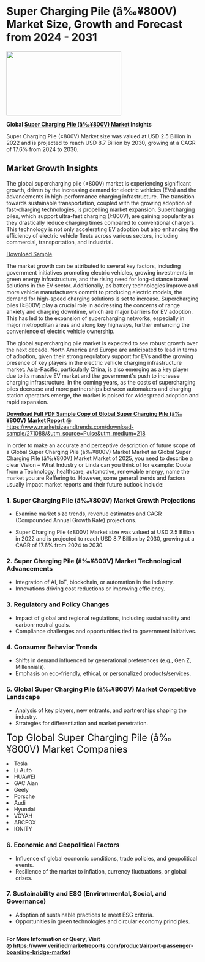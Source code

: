 <H1>Super Charging Pile (â‰¥800V) Market Size, Growth and Forecast from 2024 - 2031</H1><img class="aligncenter size-medium wp-image-584254" src="https://thirdeyenews.in/wp-content/uploads/2024/09/Global-Market-Research-300x168.jpeg" alt="" width="300" height="168" /><p><strong>Global&nbsp;<a href="https://www.marketsizeandtrends.com/download-sample/271088/&amp;utm_source=Pulse&amp;utm_medium=218">Super Charging Pile (â‰¥800V) Market</a> Insights</strong></p><p>Super Charging Pile (≥800V) Market size was valued at USD 2.5 Billion in 2022 and is projected to reach USD 8.7 Billion by 2030, growing at a CAGR of 17.6% from 2024 to 2030.</p><p><h2>Market Growth Insights</h2> <p>The global supercharging pile (≥800V) market is experiencing significant growth, driven by the increasing demand for electric vehicles (EVs) and the advancements in high-performance charging infrastructure. The transition towards sustainable transportation, coupled with the growing adoption of fast-charging technologies, is propelling market expansion. Supercharging piles, which support ultra-fast charging (≥800V), are gaining popularity as they drastically reduce charging times compared to conventional chargers. This technology is not only accelerating EV adoption but also enhancing the efficiency of electric vehicle fleets across various sectors, including commercial, transportation, and industrial.</p> <p><a href="download_sample_link">Download Sample</a></p> <p>The market growth can be attributed to several key factors, including government initiatives promoting electric vehicles, growing investments in green energy infrastructure, and the rising need for long-distance travel solutions in the EV sector. Additionally, as battery technologies improve and more vehicle manufacturers commit to producing electric models, the demand for high-speed charging solutions is set to increase. Supercharging piles (≥800V) play a crucial role in addressing the concerns of range anxiety and charging downtime, which are major barriers for EV adoption. This has led to the expansion of supercharging networks, especially in major metropolitan areas and along key highways, further enhancing the convenience of electric vehicle ownership.</p> <p>The global supercharging pile market is expected to see robust growth over the next decade. North America and Europe are anticipated to lead in terms of adoption, given their strong regulatory support for EVs and the growing presence of key players in the electric vehicle charging infrastructure market. Asia-Pacific, particularly China, is also emerging as a key player due to its massive EV market and the government's push to increase charging infrastructure. In the coming years, as the costs of supercharging piles decrease and more partnerships between automakers and charging station operators emerge, the market is poised for widespread adoption and rapid expansion.</p> <p><a href="get_more_info_link"></p><p><span class=""><strong>Download Full PDF Sample Copy of Global Super Charging Pile (â‰¥800V) Market Report</strong> @ <a href="https://www.marketsizeandtrends.com/download-sample/271088/&amp;utm_source=Pulse&amp;utm_medium=218" target="_blank">https://www.marketsizeandtrends.com/download-sample/271088/&amp;utm_source=Pulse&amp;utm_medium=218</a></span></p><p>In order to make an accurate and perceptive description of future scope of a Global&nbsp;Super Charging Pile (â‰¥800V) Market Market as Global&nbsp;Super Charging Pile (â‰¥800V) Market Market of 2025, you need to describe a clear Vision &ndash; What Industry or Linda can you think of for example: Quote from a Technology, healthcare, automotive, renewable energy, name the market you are Reffering to. However, some general trends and factors usually impact market reports and their future outlook include:</p><h3>1.&nbsp;<strong>Super Charging Pile (â‰¥800V) Market Growth Projections</strong></h3><ul><li>Examine market size trends, revenue estimates and CAGR (Compounded Annual Growth Rate) projections.</li><li><p>Super Charging Pile (≥800V) Market size was valued at USD 2.5 Billion in 2022 and is projected to reach USD 8.7 Billion by 2030, growing at a CAGR of 17.6% from 2024 to 2030.</p></li></ul><h3>2.&nbsp;<strong>Super Charging Pile (â‰¥800V) Market Technological Advancements</strong></h3><ul><li>Integration of AI, IoT, blockchain, or automation in the industry.</li><li>Innovations driving cost reductions or improving efficiency.</li></ul><h3>3.&nbsp;<strong>Regulatory and Policy Changes</strong></h3><ul><li>Impact of global and regional regulations, including sustainability and carbon-neutral goals.</li><li>Compliance challenges and opportunities tied to government initiatives.</li></ul><h3>4.&nbsp;<strong>Consumer Behavior Trends</strong></h3><ul><li>Shifts in demand influenced by generational preferences (e.g., Gen Z, Millennials).</li><li>Emphasis on eco-friendly, ethical, or personalized products/services.</li></ul><h3>5.&nbsp;<strong>Global Super Charging Pile (â‰¥800V) Market Competitive Landscape</strong></h3><ul><li>Analysis of key players, new entrants, and partnerships shaping the industry.</li><li>Strategies for differentiation and market penetration.</li></ul><p data-pm-slice="1 1 []"><span style="color: inherit; font-family: inherit; font-size: 25px;">Top Global Super Charging Pile (â‰¥800V) Market Companies</span></p><div class="" data-test-id=""><p><li>Tesla</li><li> Li Auto</li><li> HUAWEI</li><li> GAC Aian</li><li> Geely</li><li> Porsche</li><li> Audi</li><li> Hyundai</li><li> VOYAH</li><li> ARCFOX</li><li> IONITY</li></p></div><h3>6.&nbsp;<strong>Economic and Geopolitical Factors</strong></h3><ul><li>Influence of global economic conditions, trade policies, and geopolitical events.</li><li>Resilience of the market to inflation, currency fluctuations, or global crises.</li></ul><h3>7.&nbsp;<strong>Sustainability and ESG (Environmental, Social, and Governance)</strong></h3><ul><li>Adoption of sustainable practices to meet ESG criteria.</li><li>Opportunities in green technologies and circular economy principles.</li></ul><h2><strong style="font-size: 14px;">For More Information or Query, Visit @&nbsp;</strong><a style="background-color: #ffffff; font-size: 14px;" href="https://www.marketsizeandtrends.com/report/super-charging-pile-800v-market/" target="_blank">https://www.verifiedmarketreports.com/product/airport-passenger-boarding-bridge-market</a></h2>

